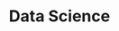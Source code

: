 ---
title: "Data Science"
#layout: collection
layout: home
permalink: /data-science/
collection: data-science
# entries_layout: grid
classes: wide
---